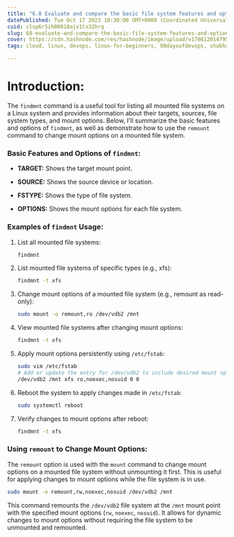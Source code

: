 ```yaml
---
title: "6.8 Evaluate and compare the basic file system features and options (findmnt, remount)"
datePublished: Tue Oct 17 2023 18:30:00 GMT+0000 (Coordinated Universal Time)
cuid: clsp6r5ih00010ajv1tx32hrq
slug: 68-evaluate-and-compare-the-basic-file-system-features-and-options-findmnt-remount
cover: https://cdn.hashnode.com/res/hashnode/image/upload/v1708120147958/2b0a3727-4f53-4b7e-87c4-ad609ac07b48.png
tags: cloud, linux, devops, linux-for-beginners, 90daysofdevops, shubhamlondhe, trainwithshubham

---
```


# Introduction:

The `findmnt` command is a useful tool for listing all mounted file systems on a Linux system and provides information about their targets, sources, file system types, and mount options. Below, I'll summarize the basic features and options of `findmnt`, as well as demonstrate how to use the `remount` command to change mount options on a mounted file system.

### Basic Features and Options of `findmnt`:

* **TARGET:** Shows the target mount point.
    
* **SOURCE:** Shows the source device or location.
    
* **FSTYPE:** Shows the type of file system.
    
* **OPTIONS:** Shows the mount options for each file system.
    

### Examples of `findmnt` Usage:

1. List all mounted file systems:
    
    ```bash
    findmnt
    ```
    
2. List mounted file systems of specific types (e.g., xfs):
    
    ```bash
    findmnt -t xfs
    ```
    
3. Change mount options of a mounted file system (e.g., remount as read-only):
    
    ```bash
    sudo mount -o remount,ro /dev/vdb2 /mnt
    ```
    
4. View mounted file systems after changing mount options:
    
    ```bash
    findmnt -t xfs
    ```
    
5. Apply mount options persistently using `/etc/fstab`:
    
    ```bash
    sudo vim /etc/fstab
    # Add or update the entry for /dev/vdb2 to include desired mount options
    /dev/vdb2 /mnt xfs ro,noexec,nosuid 0 0
    ```
    
6. Reboot the system to apply changes made in `/etc/fstab`:
    
    ```bash
    sudo systemctl reboot
    ```
    
7. Verify changes to mount options after reboot:
    
    ```bash
    findmnt -t xfs
    ```
    

### Using `remount` to Change Mount Options:

The `remount` option is used with the `mount` command to change mount options on a mounted file system without unmounting it first. This is useful for applying changes to mount options while the file system is in use.

```bash
sudo mount -o remount,rw,noexec,nosuid /dev/vdb2 /mnt
```

This command remounts the `/dev/vdb2` file system at the `/mnt` mount point with the specified mount options (`rw`, `noexec`, `nosuid`). It allows for dynamic changes to mount options without requiring the file system to be unmounted and remounted.